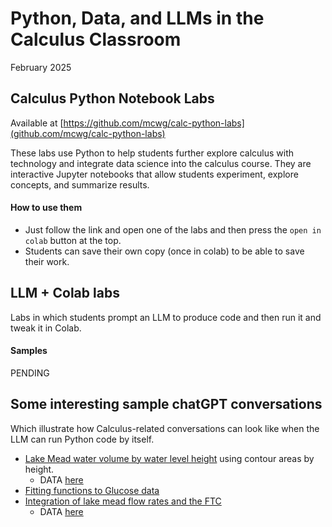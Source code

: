 # Python, Data, and LLMs in the Calculus Classroom

February 2025

##  Calculus Python Notebook Labs

Available at [https://github.com/mcwg/calc-python-labs](github.com/mcwg/calc-python-labs)

These labs use Python to help students further explore calculus with technology and integrate data science into the calculus course. They are interactive Jupyter notebooks that allow students experiment, explore concepts, and summarize results.
<!-- These labs use Python as an additional tool for integrating data science into calculus and further exploring calculus. They are a collection of interactive Jupyter notebooks intended as a set of labs to accompany a calculus course. Each interactive Jupyter notebook is a "virtual laboratory" where students experiment and explore concepts from calculus and summarize their results.  -->


#### How to use them
*  Just follow the link and open one of the labs and then press the `open in colab` button at the top.
*  Students can save their own copy (once in colab) to be able to save their work.



## LLM + Colab labs

Labs in which students prompt an LLM to produce code and then run it and tweak it in Colab.

#### Samples

PENDING

<!-- *  [Riemann sums to approximate a definite integral](Lab-RiemannSumsLeft.pdf)
    - Sample [LLM generated code](https://drive.google.com/file/d/1X6BBo_qZ7Cr-XCIsVlHoymoHsRWud6hz/view?usp=sharing)
*  [Lake Mead volume integrating contour areas by height](Lab-LakeMeadVolume1.pdf)
    - Sample [LLM generated code](https://colab.research.google.com/drive/1cwhIjRmjjlCMvQP04uL4WMR-jq-Lb31-?usp=sharing) -->



##  Some interesting sample chatGPT conversations

Which illustrate how Calculus-related conversations can look like when the LLM can run Python code by itself.

*  [Lake Mead water volume by water level height](https://chatgpt.com/share/67a39359-654c-800d-82dc-9a36fca26556) using contour areas by height. 
    -  DATA [here](2001-LakeMeadContourAreas.csv)
*  [Fitting functions to Glucose data](https://chatgpt.com/share/67a61eae-8a28-800d-8781-ae4515934743)
*  [Integration of lake mead flow rates and the FTC](https://chatgpt.com/share/67a619d4-cdec-800d-933d-0f7b56a10533)
    -  DATA [here](lake-mead-rate.csv)
